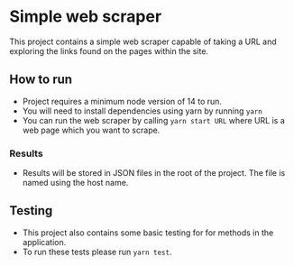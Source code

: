 # Simple web scraper

This project contains a simple web scraper capable of taking a URL and exploring the links found on the pages within the site.

## How to run

- Project requires a minimum node version of 14 to run.
- You will need to install dependencies using yarn by running `yarn`
- You can run the web scraper by calling `yarn start URL` where URL is a web page which you want to scrape.

### Results

- Results will be stored in JSON files in the root of the project. The file is named using the host name.

## Testing

- This project also contains some basic testing for for methods in the application.
- To run these tests please run `yarn test`.
